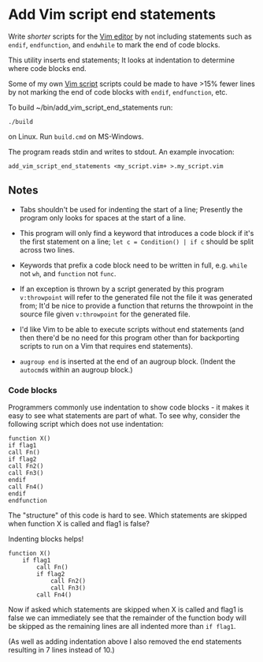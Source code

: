 # Add Vim script end statements #

Write _shorter_ scripts for the [Vim editor](https://www.vim.org/) by not including statements such as `endif`, `endfunction`, and `endwhile` to mark the end of code blocks.

This utility inserts end statements; It looks at indentation to determine where code blocks end.

Some of my own [Vim script](https://github.com/vim/vim/blob/master/runtime/doc/usr_41.txt) scripts could be made to have >15% fewer lines by not marking the end of code blocks with `endif`, `endfunction`, etc.

To build ~/bin/add_vim_script_end_statements run:
```
./build
```
on Linux. Run `build.cmd` on MS-Windows.

The program reads stdin and writes to stdout. An example invocation:
```
add_vim_script_end_statements <my_script.vim+ >.my_script.vim
```

## Notes ##

- Tabs shouldn't be used for indenting the start of a line; Presently the program only looks for spaces at the start of a line.

- This program will only find a keyword that introduces a code block if it's the first statement on a line; `let c = Condition() | if c` should be split across two lines.

- Keywords that prefix a code block need to be written in full, e.g. `while` not `wh`, and `function` not `func`.

- If an exception is thrown by a script generated by this program `v:throwpoint` will refer to the generated file not the file it was generated from; It'd be nice to provide a function that returns the throwpoint in the source file given `v:throwpoint` for the generated file.

- I'd like Vim to be able to execute scripts without end statements (and then there'd be no need for this program other than for backporting scripts to run on a Vim that requires end statements).

- `augroup end` is inserted at the end of an augroup block. (Indent the `autocmd`s within an augroup block.)


### Code blocks ###

Programmers commonly use indentation to show code blocks - it makes it easy to see what statements are part of what. To see why, consider the following script which does not use indentation:
```
function X()
if flag1
call Fn()
if flag2
call Fn2()
call Fn3()
endif
call Fn4()
endif
endfunction
```
The "structure" of this code is hard to see. Which statements are skipped when function X is called and flag1 is false?

Indenting blocks helps!
```
function X()
    if flag1
        call Fn()
        if flag2
            call Fn2()
            call Fn3()
        call Fn4()
```
Now if asked which statements are skipped when X is called and flag1 is false we can immediately see that the remainder of the function body will be skipped as the remaining lines are all indented more than `if flag1`.

(As well as adding indentation above I also removed the end statements resulting in 7 lines instead of 10.)
